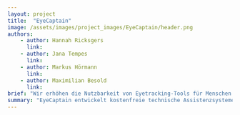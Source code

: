 ```yaml
---
layout: project
title:  "EyeCaptain"
image: /assets/images/project_images/EyeCaptain/header.png
authors:
    - author: Hannah Ricksgers
      link:
    - author: Jana Tempes
      link:
    - author: Markus Hörmann
      link:
    - author: Maximilian Besold
      link:
brief: "Wir erhöhen die Nutzbarkeit von Eyetracking-Tools für Menschen mit Behinderungen."
summary: "EyeCaptain entwickelt kostenfreie technische Assistenzsysteme auf Grundlage von Eyetracking-Technologien, um Menschen mit Behinderungen in ihrer Teilhabe und Selbstbestimmung zu stärken."
---
```

